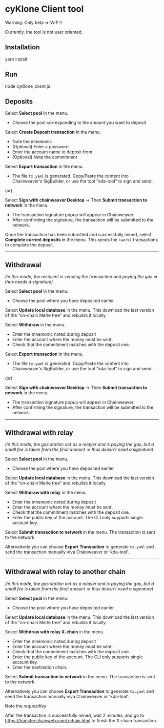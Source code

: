 # cyKlone Client tool

Warning: Only beta => WIP !!

Currently, the tool is not user oriented.

## Installation
yarn install

## Run
node cyKlone_client.js

## Deposits
Select **Select pool** in the menu.
  - Choose the pool corresponding to the amount you want to deposit

Select **Create Deposit transaction** in the menu.
 - Note the mnemonic
 - (Optional) Enter a password
 - Enter the account name to deposit from
 - (Optional) Note the commitment

Select **Export transaction** in the menu.
  - The file `tx.yaml` is generated.
   Copy/Paste the content into Chainweaver's SigBuilder, or use the tool "kda-tool" to sign and send.

(or)

Select **Sign with chainweaver Desktop** -> Then **Submit transaction to network** in the menu.
  - The transaction signature popup will appear in Chainweaver.
  - After confirming the signature, the transaction will be submitted to the network.



Once the transaction has been submitted and successfully mined, select **Complete current deposits** in the menu. This sends the `(work)` transactions to complete the deposit.

---

## Withdrawal
*(in this mode, the recipient is sending the transaction and paying the gas => thus needs a signature)*

Select **Select pool** in the menu.
  - Choose the pool where you have deposited earlier

Select **Update local database** in the menu. This download the last version of the "on-chain Merle tree" and rebuilds it locally.

Select **Withdraw** in the menu.
  - Enter the mnemonic noted during deposit
  - Enter the account where the money must be sent.
  - Check that the commitment matches with the deposit one.


Select **Export transaction** in the menu.
  - The file `tx.yaml` is generated.
   Copy/Paste the content into Chainweaver's SigBuilder, or use the tool "kda-tool" to sign and send.

(or)

Select **Sign with chainweaver Desktop** -> Then **Submit transaction to network** in the menu.
  - The transaction signature popup will appear in Chainweaver.
  - After confirming the signature, the transaction will be submitted to the network.

---

## Withdrawal with relay
*(in this mode, the gas station act as a relayer and is paying the gas, but a small fee is taken from the final amount => thus doesn't need a signature)*

Select **Select pool** in the menu.
  - Choose the pool where you have deposited earlier

Select **Update local database** in the menu. This download the last version of the "on-chain Merle tree" and rebuilds it locally.

Select **Withdraw with relay** in the menu.
  - Enter the mnemonic noted during deposit
  - Enter the account where the money must be sent.
  - Check that the commitment matches with the deposit one.
  - Enter the public key of the account. The CLI only supports single account key.

Select **Submit transaction to network** in the menu. The transaction is sent to the network.

Alternatively you can choose **Export Transaction** to generate  `tx.yaml` and send the transaction manually viva Chainweaver or 'kda-tool'.

---

## Withdrawal with relay to another chain
*(in this mode, the gas station act as a relayer and is paying the gas, but a small fee is taken from the final amount => thus doesn't need a signature)*

Select **Select pool** in the menu.
  - Choose the pool where you have deposited earlier

Select **Update local database** in the menu. This download the last version of the "on-chain Merle tree" and rebuilds it locally.

Select **Withdraw with relay X-chain** in the menu.
  - Enter the mnemonic noted during deposit
  - Enter the account where the money must be sent.
  - Check that the commitment matches with the deposit one.
  - Enter the public key of the account. The CLI only supports single account key.
  - Enter the destination chain.

Select **Submit transaction to network** in the menu. The transaction is sent to the network.

Alternatively you can choose **Export Transaction** to generate  `tx.yaml` and send the transaction manually viva Chainweaver or 'kda-tool'.

Note the *requestKey*

After the transaction is successfully mined, wait 2 minutes, and go to https://transfer.chainweb.com/xchain.html to finish the X-chain transaction.

